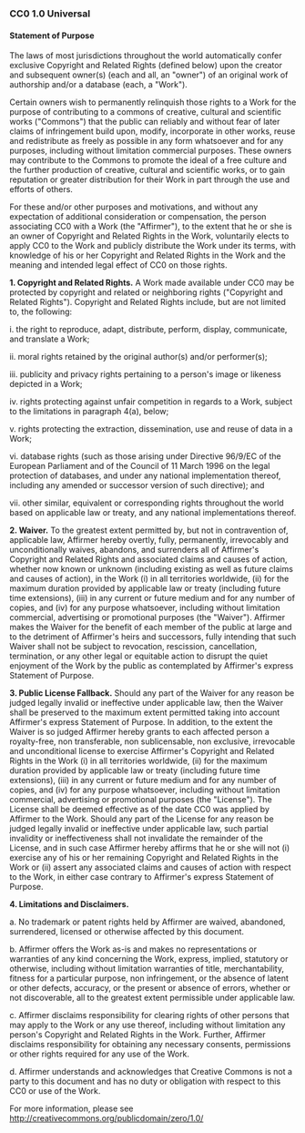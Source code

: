 ### CC0 1.0 Universal

#### Statement of Purpose

The laws of most jurisdictions throughout the world automatically confer
exclusive Copyright and Related Rights (defined below) upon the creator and
subsequent owner(s) (each and all, an "owner") of an original work of authorship
and/or a database (each, a "Work").

Certain owners wish to permanently relinquish those rights to a Work for the
purpose of contributing to a commons of creative, cultural and scientific works
("Commons") that the public can reliably and without fear of later claims of
infringement build upon, modify, incorporate in other works, reuse and
redistribute as freely as possible in any form whatsoever and for any purposes,
including without limitation commercial purposes. These owners may contribute to
the Commons to promote the ideal of a free culture and the further production of
creative, cultural and scientific works, or to gain reputation or greater
distribution for their Work in part through the use and efforts of others.

For these and/or other purposes and motivations, and without any expectation of
additional consideration or compensation, the person associating CC0 with a Work
(the "Affirmer"), to the extent that he or she is an owner of Copyright and
Related Rights in the Work, voluntarily elects to apply CC0 to the Work and
publicly distribute the Work under its terms, with knowledge of his or her
Copyright and Related Rights in the Work and the meaning and intended legal
effect of CC0 on those rights.

**1. Copyright and Related Rights.** A Work made available under CC0 may be
protected by copyright and related or neighboring rights ("Copyright and Related
Rights"). Copyright and Related Rights include, but are not limited to, the
following:

i. the right to reproduce, adapt, distribute, perform, display, communicate, and
translate a Work;

ii. moral rights retained by the original author(s) and/or performer(s);

iii. publicity and privacy rights pertaining to a person's image or likeness
depicted in a Work;

iv. rights protecting against unfair competition in regards to a Work, subject
to the limitations in paragraph 4(a), below;

v. rights protecting the extraction, dissemination, use and reuse of data in a
Work;

vi. database rights (such as those arising under Directive 96/9/EC of the
European Parliament and of the Council of 11 March 1996 on the legal protection
of databases, and under any national implementation thereof, including any
amended or successor version of such directive); and

vii. other similar, equivalent or corresponding rights throughout the world
based on applicable law or treaty, and any national implementations thereof.

**2. Waiver.** To the greatest extent permitted by, but not in contravention of,
applicable law, Affirmer hereby overtly, fully, permanently, irrevocably and
unconditionally waives, abandons, and surrenders all of Affirmer's Copyright and
Related Rights and associated claims and causes of action, whether now known or
unknown (including existing as well as future claims and causes of action), in
the Work (i) in all territories worldwide, (ii) for the maximum duration
provided by applicable law or treaty (including future time extensions), (iii)
in any current or future medium and for any number of copies, and (iv) for any
purpose whatsoever, including without limitation commercial, advertising or
promotional purposes (the "Waiver"). Affirmer makes the Waiver for the benefit
of each member of the public at large and to the detriment of Affirmer's heirs
and successors, fully intending that such Waiver shall not be subject to
revocation, rescission, cancellation, termination, or any other legal or
equitable action to disrupt the quiet enjoyment of the Work by the public as
contemplated by Affirmer's express Statement of Purpose.

**3. Public License Fallback.** Should any part of the Waiver for any reason be
judged legally invalid or ineffective under applicable law, then the Waiver
shall be preserved to the maximum extent permitted taking into account
Affirmer's express Statement of Purpose. In addition, to the extent the Waiver
is so judged Affirmer hereby grants to each affected person a royalty-free, non
transferable, non sublicensable, non exclusive, irrevocable and unconditional
license to exercise Affirmer's Copyright and Related Rights in the Work (i) in
all territories worldwide, (ii) for the maximum duration provided by applicable
law or treaty (including future time extensions), (iii) in any current or future
medium and for any number of copies, and (iv) for any purpose whatsoever,
including without limitation commercial, advertising or promotional purposes
(the "License"). The License shall be deemed effective as of the date CC0 was
applied by Affirmer to the Work. Should any part of the License for any reason
be judged legally invalid or ineffective under applicable law, such partial
invalidity or ineffectiveness shall not invalidate the remainder of the License,
and in such case Affirmer hereby affirms that he or she will not (i) exercise
any of his or her remaining Copyright and Related Rights in the Work or (ii)
assert any associated claims and causes of action with respect to the Work, in
either case contrary to Affirmer's express Statement of Purpose.

**4. Limitations and Disclaimers.**

a. No trademark or patent rights held by Affirmer are waived, abandoned,
surrendered, licensed or otherwise affected by this document.

b. Affirmer offers the Work as-is and makes no representations or warranties of
any kind concerning the Work, express, implied, statutory or otherwise,
including without limitation warranties of title, merchantability, fitness for a
particular purpose, non infringement, or the absence of latent or other defects,
accuracy, or the present or absence of errors, whether or not discoverable, all
to the greatest extent permissible under applicable law.

c. Affirmer disclaims responsibility for clearing rights of other persons that
may apply to the Work or any use thereof, including without limitation any
person's Copyright and Related Rights in the Work. Further, Affirmer disclaims
responsibility for obtaining any necessary consents, permissions or other rights
required for any use of the Work.

d. Affirmer understands and acknowledges that Creative Commons is not a party to
this document and has no duty or obligation with respect to this CC0 or use of
the Work.

For more information, please see
<http://creativecommons.org/publicdomain/zero/1.0/>
